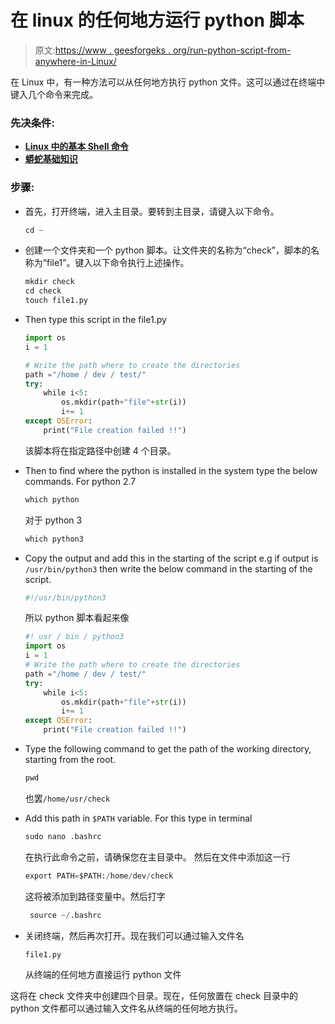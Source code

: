 # 在 linux 的任何地方运行 python 脚本

> 原文:[https://www . geesforgeks . org/run-python-script-from-anywhere-in-Linux/](https://www.geeksforgeeks.org/run-python-script-from-anywhere-in-linux/)

在 Linux 中，有一种方法可以从任何地方执行 python 文件。这可以通过在终端中键入几个命令来完成。

### 先决条件:

*   [**Linux 中的基本 Shell 命令**](https://www.geeksforgeeks.org/essential-linuxunix-commands/)
*   **[蟒蛇基础知识](https://www.geeksforgeeks.org/python-programming-language/)**

### 步骤:

*   首先，打开终端，进入主目录。要转到主目录，请键入以下命令。

    ```py
    cd ~
    ```

*   创建一个文件夹和一个 python 脚本。让文件夹的名称为“check”，脚本的名称为“file1”。键入以下命令执行上述操作。

    ```py
    mkdir check
    cd check
    touch file1.py

    ```

*   Then type this script in the file1.py

    ```py
    import os
    i = 1

    # Write the path where to create the directories
    path ="/home / dev / test/"
    try:
        while i<5:
            os.mkdir(path+"file"+str(i))
            i+= 1
    except OSError:
        print("File creation failed !!")
    ```

    该脚本将在指定路径中创建 4 个目录。

*   Then to find where the python is installed in the system type the below commands.
    For python 2.7

    ```py
    which python
    ```

    对于 python 3

    ```py
    which python3
    ```

*   Copy the output and add this in the starting of the script e.g if output is `/usr/bin/python3` then write the below command in the starting of the script.

    ```py
    #!/usr/bin/python3
    ```

    所以 python 脚本看起来像

    ```py
    #! usr / bin / python3
    import os
    i = 1
    # Write the path where to create the directories
    path ="/home / dev / test/"
    try:
        while i<5:
            os.mkdir(path+"file"+str(i))
            i+= 1
    except OSError:
        print("File creation failed !!")
    ```

*   Type the following command to get the path of the working directory, starting from the root.

    ```py
    pwd
    ```

    也罢`/home/usr/check`

*   Add this path in `$PATH` variable. For this type in terminal

    ```py
    sudo nano .bashrc
    ```

    在执行此命令之前，请确保您在主目录中。
    然后在文件中添加这一行

    ```py
    export PATH=$PATH:/home/dev/check
    ```

    这将被添加到路径变量中。然后打字

    ```py
     source ~/.bashrc
    ```

*   关闭终端，然后再次打开。现在我们可以通过输入文件名

    ```py
    file1.py
    ```

    从终端的任何地方直接运行 python 文件

这将在 check 文件夹中创建四个目录。现在，任何放置在 check 目录中的 python 文件都可以通过输入文件名从终端的任何地方执行。